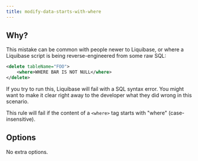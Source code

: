 ```yaml
---
title: modify-data-starts-with-where
---
```


## Why?

This mistake can be common with people newer to Liquibase, or where a Liquibase script is being reverse-engineered from some raw SQL:

```xml
<delete tableName="FOO">
    <where>WHERE BAR IS NOT NULL</where>
</delete>
```

If you try to run this, Liquibase will fail with a SQL syntax error. You might want to make it clear right away to the developer what they did wrong in this scenario.

This rule will fail if the content of a `<where>` tag starts with "where" (case-insensitive).

## Options

No extra options.
